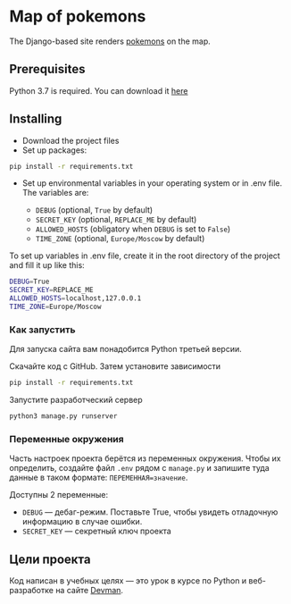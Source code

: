 # Map of pokemons

The Django-based site renders [pokemons](https://ru.wikipedia.org/wiki/%D0%9F%D0%BE%D0%BA%D0%B5%D0%BC%D0%BE%D0%BD) on the map.

## Prerequisites

Python 3.7 is required. You can download it [here](https://www.python.org/downloads/release/python-379/)

## Installing

- Download the project files
- Set up packages:

```bash
pip install -r requirements.txt
```

- Set up environmental variables in your operating system or in .env file. The variables are:

  - `DEBUG` (optional, `True` by default)
  - `SECRET_KEY` (optional, `REPLACE_ME` by default)
  - `ALLOWED_HOSTS` (obligatory when `DEBUG` is set to `False`)
  - `TIME_ZONE` (optional, `Europe/Moscow` by default)

To set up variables in .env file, create it in the root directory of the project and fill it up like this:

```bash
DEBUG=True
SECRET_KEY=REPLACE_ME
ALLOWED_HOSTS=localhost,127.0.0.1
TIME_ZONE=Europe/Moscow
```

### Как запустить

Для запуска сайта вам понадобится Python третьей версии.

Скачайте код с GitHub. Затем установите зависимости

```sh
pip install -r requirements.txt
```

Запустите разработческий сервер

```sh
python3 manage.py runserver
```

### Переменные окружения

Часть настроек проекта берётся из переменных окружения. Чтобы их определить, создайте файл `.env` рядом с `manage.py` и запишите туда данные в таком формате: `ПЕРЕМЕННАЯ=значение`.

Доступны 2 переменные:
- `DEBUG` — дебаг-режим. Поставьте True, чтобы увидеть отладочную информацию в случае ошибки.
- `SECRET_KEY` — секретный ключ проекта

## Цели проекта

Код написан в учебных целях — это урок в курсе по Python и веб-разработке на сайте [Devman](https://dvmn.org).
